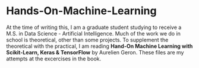 # Hands-On-Machine-Learning

At the time of writing this, I am a graduate student studying to receive a M.S. in Data Science - Artificial Intelligence. Much of the work we do in school is theoretical, other than some projects. To supplement the theoretical with the practical, I am reading **Hand-On Machine Learning with Scikit-Learn, Keras & TensorFlow** by Aurelien Geron. These files are my attempts at the excercises in the book.
